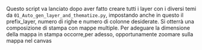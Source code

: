 Questo script va lanciato dopo aver fatto creare tutti i layer con i diversi temi da `01_Auto_gen_layer_and_thematize.py`, impostando anche in questo il prefix_layer, numero di righe e numero di colonne desiderate.
Si otterrà una composizione di stampa con mappe multiple.
Per adeguare la dimensione della mappa in stampa occorre,per adesso, opportunamente zoomare sulla mappa nel canvas
